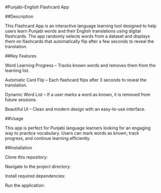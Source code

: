 #Punjabi-English Flashcard App

##Description

This Flashcard App is an interactive language learning tool designed to help users learn Punjabi words and their English translations using digital flashcards. The app randomly selects words from a dataset and displays them on flashcards that automatically flip after a few seconds to reveal the translation.

##Key Features

Word Learning Progress – Tracks known words and removes them from the learning list.

Automatic Card Flip – Each flashcard flips after 3 seconds to reveal the translation.

Dynamic Word List – If a user marks a word as known, it is removed from future sessions.

Beautiful UI – Clean and modern design with an easy-to-use interface.

##Usage

This app is perfect for Punjabi language learners looking for an engaging way to practice vocabulary. Users can mark words as known, track progress, and continue learning efficiently.

##Installation

Clone this repository:

Navigate to the project directory:

Install required dependencies:

Run the application: